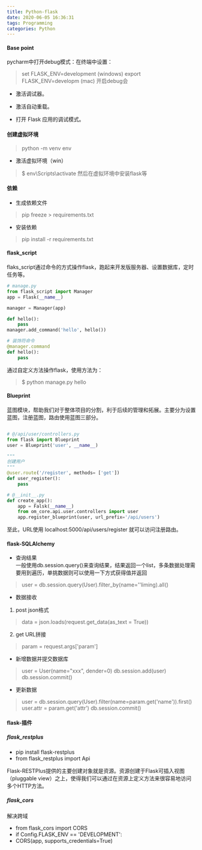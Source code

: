 ```yaml
---
title: Python-flask
date: 2020-06-05 16:36:31
tags: Programming
categories: Python
---
```

#### Base point
pycharm中打开debug模式：在终端中设置：
> set FLASK_ENV=development  (windows)
> export FLASK_ENV=developm  (mac)
开启debug会
* 激活调试器。

* 激活自动重载。

* 打开 Flask 应用的调试模式。

#### 创建虚拟环境  
 
> python -m venv env

* 激活虚拟环境（win）
> $ env\Scripts\activate
> 然后在虚拟环境中安装flask等

#### 依赖  

* 生成依赖文件
> pip freeze > requirements.txt  

* 安装依赖
> pip install -r requirements.txt

#### flask_script  

flaks_script通过命令的方式操作flask，跑起来开发版服务器、设置数据库，定时任务等。

```python 
# manage.py
from flask_script import Manager
app = Flask(__name__)

manager = Manager(app)

def hello(): 
    pass
manager.add_command('hello', hello())

# 装饰符命令
@manager.command
def hello(): 
    pass
```
通过自定义方法操作flask，使用方法为：  
> $ python manage.py hello

#### Blueprint  

蓝图模块，帮助我们对于整体项目的分割，利于后续的管理和拓展。主要分为设置蓝图，注册蓝图，路由使用蓝图三部分。  

```python

# @/api/user/controllers.py
from flask import Blueprint 
user = Blueprint('user', __name__)

"""
创建用户
"""
@user.route('/register', methods= ['get'])
def user_register():
    pass

# @__init__.py  
def create_app():
    app = Falsk(__name__)
    from om_core.api.user.controllers import user
    app.register_blueprint(user, url_prefix='/api/users')
```
至此，URL使用 localhost:5000/api/users/register 就可以访问注册路由。 

#### flask-SQLAlchemy  

* 查询结果  
一般使用db.session.query()来查询结果，结果返回一个list，多条数据处理需要用到遍历，单挑数据则可以使用一下方式获得值并返回  
> user = db.session.query(User).filter_by(name=''liming).all()


* 数据接收  

1. post json格式  

> data = json.loads(request.get_data(as_text = True))


2. get URL拼接  

> param = request.args['param'] 

* 新增数据并提交数据库

> user = User(name="xxx", dender=0)
> db.session.add(user)
> db.session.commit()

* 更新数据  

> user = db.session.query(User).filter(name=param.get('name')).first()
> user.attr = param.get('attr')
> db.session.commit()
#### flask-插件

##### flask_restplus  

* pip install flask-restplus   
* from flask_restplus import Api

Flask-RESTPlus提供的主要创建对象就是资源。资源创建于Flask可插入视图（pluggable view）之上，使得我们可以通过在资源上定义方法来很容易地访问多个HTTP方法。


#####  flask_cors 
解决跨域

* from flask_cors import CORS
* if Config.FLASK_ENV == 'DEVELOPMENT':
* CORS(app, supports_credentials=True)
